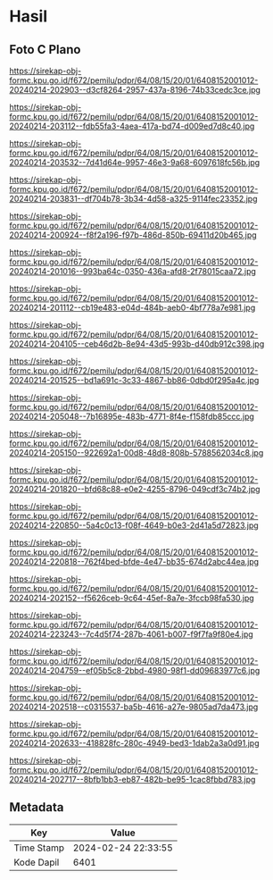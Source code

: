 # Hasil

## Foto C Plano

https://sirekap-obj-formc.kpu.go.id/f672/pemilu/pdpr/64/08/15/20/01/6408152001012-20240214-202903--d3cf8264-2957-437a-8196-74b33cedc3ce.jpg

https://sirekap-obj-formc.kpu.go.id/f672/pemilu/pdpr/64/08/15/20/01/6408152001012-20240214-203112--fdb55fa3-4aea-417a-bd74-d009ed7d8c40.jpg

https://sirekap-obj-formc.kpu.go.id/f672/pemilu/pdpr/64/08/15/20/01/6408152001012-20240214-203532--7d41d64e-9957-46e3-9a68-6097618fc56b.jpg

https://sirekap-obj-formc.kpu.go.id/f672/pemilu/pdpr/64/08/15/20/01/6408152001012-20240214-203831--df704b78-3b34-4d58-a325-9114fec23352.jpg

https://sirekap-obj-formc.kpu.go.id/f672/pemilu/pdpr/64/08/15/20/01/6408152001012-20240214-200924--f8f2a196-f97b-486d-850b-69411d20b465.jpg

https://sirekap-obj-formc.kpu.go.id/f672/pemilu/pdpr/64/08/15/20/01/6408152001012-20240214-201016--993ba64c-0350-436a-afd8-2f78015caa72.jpg

https://sirekap-obj-formc.kpu.go.id/f672/pemilu/pdpr/64/08/15/20/01/6408152001012-20240214-201112--cb19e483-e04d-484b-aeb0-4bf778a7e981.jpg

https://sirekap-obj-formc.kpu.go.id/f672/pemilu/pdpr/64/08/15/20/01/6408152001012-20240214-204105--ceb46d2b-8e94-43d5-993b-d40db912c398.jpg

https://sirekap-obj-formc.kpu.go.id/f672/pemilu/pdpr/64/08/15/20/01/6408152001012-20240214-201525--bd1a691c-3c33-4867-bb86-0dbd0f295a4c.jpg

https://sirekap-obj-formc.kpu.go.id/f672/pemilu/pdpr/64/08/15/20/01/6408152001012-20240214-205048--7b16895e-483b-4771-8f4e-f158fdb85ccc.jpg

https://sirekap-obj-formc.kpu.go.id/f672/pemilu/pdpr/64/08/15/20/01/6408152001012-20240214-205150--922692a1-00d8-48d8-808b-5788562034c8.jpg

https://sirekap-obj-formc.kpu.go.id/f672/pemilu/pdpr/64/08/15/20/01/6408152001012-20240214-201820--bfd68c88-e0e2-4255-8796-049cdf3c74b2.jpg

https://sirekap-obj-formc.kpu.go.id/f672/pemilu/pdpr/64/08/15/20/01/6408152001012-20240214-220850--5a4c0c13-f08f-4649-b0e3-2d41a5d72823.jpg

https://sirekap-obj-formc.kpu.go.id/f672/pemilu/pdpr/64/08/15/20/01/6408152001012-20240214-220818--762f4bed-bfde-4e47-bb35-674d2abc44ea.jpg

https://sirekap-obj-formc.kpu.go.id/f672/pemilu/pdpr/64/08/15/20/01/6408152001012-20240214-202152--f5626ceb-9c64-45ef-8a7e-3fccb98fa530.jpg

https://sirekap-obj-formc.kpu.go.id/f672/pemilu/pdpr/64/08/15/20/01/6408152001012-20240214-223243--7c4d5f74-287b-4061-b007-f9f7fa9f80e4.jpg

https://sirekap-obj-formc.kpu.go.id/f672/pemilu/pdpr/64/08/15/20/01/6408152001012-20240214-204759--ef05b5c8-2bbd-4980-98f1-dd09683977c6.jpg

https://sirekap-obj-formc.kpu.go.id/f672/pemilu/pdpr/64/08/15/20/01/6408152001012-20240214-202518--c0315537-ba5b-4616-a27e-9805ad7da473.jpg

https://sirekap-obj-formc.kpu.go.id/f672/pemilu/pdpr/64/08/15/20/01/6408152001012-20240214-202633--418828fc-280c-4949-bed3-1dab2a3a0d91.jpg

https://sirekap-obj-formc.kpu.go.id/f672/pemilu/pdpr/64/08/15/20/01/6408152001012-20240214-202717--8bfb1bb3-eb87-482b-be95-1cac8fbbd783.jpg


## Metadata

| Key        | Value               |
| ---------- | ------------------- |
| Time Stamp | 2024-02-24 22:33:55 |
| Kode Dapil | 6401                |




